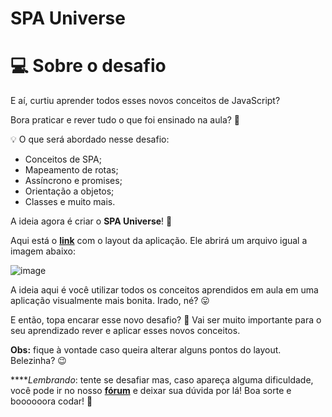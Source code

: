 # SPA Universe

# 💻 Sobre o desafio

E aí, curtiu aprender todos esses novos conceitos de JavaScript?

Bora praticar e rever tudo o que foi ensinado na aula? **💜**

<aside>
💡 O que será abordado nesse desafio:

- Conceitos de SPA;
- Mapeamento de rotas;
- Assíncrono e promises;
- Orientação a objetos;
- Classes e muito mais.

</aside>

A ideia agora é criar o **SPA Universe**! 🚀

Aqui está o [**link**](https://www.figma.com/file/m8zp3mtxvwyTGQs69nIFM8/%5BDesafios-Explorer%5D-SPA-Universe/duplicate) com o layout da aplicação. Ele abrirá um arquivo igual a imagem abaixo:

![image](https://github.com/user-attachments/assets/15b781e4-64e2-4016-a95d-de9114f95f0b)


A ideia aqui é você utilizar todos os conceitos aprendidos em aula em uma aplicação visualmente mais bonita. Irado, né? 😛 

E então, topa encarar esse novo desafio? **💜**
Vai ser muito importante para o seu aprendizado rever e aplicar esses novos conceitos. 

**Obs:** fique à vontade caso queira alterar alguns pontos do layout. Belezinha? 😉

*****Lembrando*: tente se desafiar mas, caso apareça alguma dificuldade, você pode ir no nosso [**fórum**](https://app.rocketseat.com.br/h/forum/explorer) e deixar sua dúvida por lá! 
Boa sorte e boooooora codar! **🚀**
